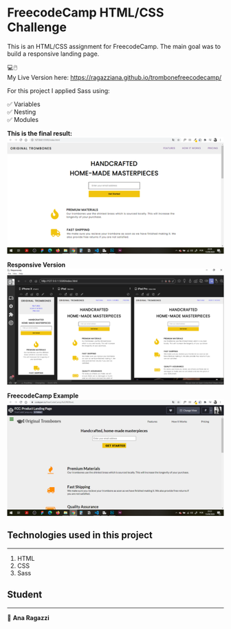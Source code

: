 # FreecodeCamp HTML/CSS Challenge

This is an HTML/CSS assignment for FreecodeCamp.
The main goal was to build a responsive landing page.

💻🖱️\
My Live Version here: https://ragazziana.github.io/trombonefreecodecamp/

For this project I applied Sass using:

✅ Variables\
✅ Nesting\
✅ Modules

**This is the final result:**
![Final Result](https://github.com/ragazziana/trombonefreecodecamp/blob/master/images/originaltrombones.png?raw=true "Final Result")


**Responsive Version**
![Responsive Version](https://github.com/ragazziana/trombonefreecodecamp/blob/master/images/responsive.png?raw=true "Responsive Version")

**FreecodeCamp Example**
![FreecodeCamp](https://github.com/ragazziana/trombonefreecodecamp/blob/master/images/freecode.png?raw=true "FreecodeCamp")

## Technologies used in this project
------
1. HTML
1. CSS
1. Sass

## Student
------
👩 
**Ana Ragazzi**
